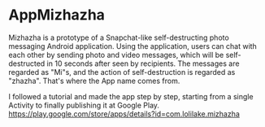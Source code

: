 AppMizhazha
===========

Mizhazha is a prototype of a Snapchat-like self-destructing photo messaging Android application. Using the application, users can chat with each other by sending photo and video messages, which will be self-destructed in 10 seconds after seen by recipients. The messages are regarded as "Mi"s, and the action of self-destruction is regarded as "zhazha". That's where the App name comes from.

I followed a tutorial and made the app step by step, starting from a single Activity to finally publishing it at Google Play.
https://play.google.com/store/apps/details?id=com.lolilake.mizhazha 

